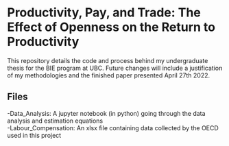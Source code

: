 # Productivity, Pay, and Trade: The Effect of Openness on the Return to Productivity
This repository details the code and process behind my undergraduate thesis for the BIE program at UBC.
Future changes will include a justification of my methodologies and the finished paper presented April 27th 2022.

## Files
-Data_Analysis: A jupyter notebook (in python) going through the data analysis and estimation equations
<br/>
-Labour_Compensation: An xlsx file containing data collected by the OECD used in this project
